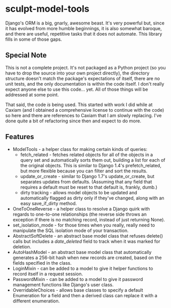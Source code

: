 sculpt-model-tools
==================

Django's ORM is a big, gnarly, awesome beast. It's very powerful but, since it has evolved from more humble beginnings, it is also somewhat baroque, and there are useful, repetitive tasks that it does not automate. This library fills in some of those gaps.

Special Note
------------

This is not a complete project. It's not packaged as a Python project (so you have to drop the source into your own project directly), the directory structure doesn't match the package's expectations of itself, there are no unit tests, and the only documentation is within the code itself. I don't really expect anyone else to use this code... yet. All of those things will be addressed at some point.

That said, the code _is_ being used. This started with work I did while at Caxiam (and I obtained a comprehensive license to continue with the code) so here and there are references to Caxiam that I am slowly replacing. I've done quite a bit of refactoring since then and expect to do more.

Features
--------

* ModelTools - a helper class for making certain kinds of queries:
    * fetch_related - fetches related objects for all of the objects in a query set and automatically sorts them out, building a list for each of the original objects. This is similar to Django 1.4's prefetch_related, but more flexible because you can filter and sort the results.
    * update_or_create - similar to Django 1.7's update_or_create, but separates updates from defaults. (Assuming that any field that requires a default must be reset to that default is, frankly, dumb.)
    * dirty tracking - allows model objects to be updated and automatically flagged as dirty only if they've changed, along with an easy save_if_dirty method.
* OneToOneReverse - a helper class to resolve a Django quirk with regards to one-to-one relationships (the reverse side throws an exception if there is no matching record, instead of just returning None).
* set_isolation_mode - for those times when you really, really need to manipulate the SQL isolation mode of your transaction.
* AbstractSoftDelete - an abstract base model class that refuses delete() calls but includes a _date_deleted_ field to track when it was marked for deletion.
* AutoHashModel - an abstract base model class that automatically generates a 256-bit hash when new records are created, based on the fields specified in the class.
* LoginMixin - can be added to a model to give it helper functions to record itself in a request session.
* PasswordMixin - can be added to a model to give it password management functions like Django's user class.
* OverridableChoices - allows base classes to specify a default Enumeration for a field and then a derived class can replace it with a different enumeration.
    